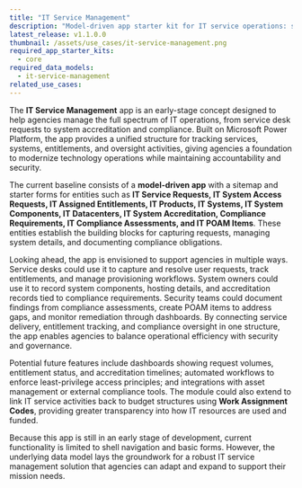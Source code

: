 ```yaml
---
title: "IT Service Management"
description: "Model-driven app starter kit for IT service operations: service requests, asset and entitlement management, provisioning, and CMDB." 
latest_release: v1.1.0.0
thumbnail: /assets/use_cases/it-service-management.png
required_app_starter_kits:
  - core
required_data_models:
  - it-service-management
related_use_cases:
---
```


The **IT Service Management** app is an early-stage concept designed to help agencies manage the full spectrum of IT operations, from service desk requests to system accreditation and compliance. Built on Microsoft Power Platform, the app provides a unified structure for tracking services, systems, entitlements, and oversight activities, giving agencies a foundation to modernize technology operations while maintaining accountability and security.

The current baseline consists of a **model-driven app** with a sitemap and starter forms for entities such as **IT Service Requests, IT System Access Requests, IT Assigned Entitlements, IT Products, IT Systems, IT System Components, IT Datacenters, IT System Accreditation, Compliance Requirements, IT Compliance Assessments, and IT POAM Items**. These entities establish the building blocks for capturing requests, managing system details, and documenting compliance obligations.

Looking ahead, the app is envisioned to support agencies in multiple ways. Service desks could use it to capture and resolve user requests, track entitlements, and manage provisioning workflows. System owners could use it to record system components, hosting details, and accreditation records tied to compliance requirements. Security teams could document findings from compliance assessments, create POAM items to address gaps, and monitor remediation through dashboards. By connecting service delivery, entitlement tracking, and compliance oversight in one structure, the app enables agencies to balance operational efficiency with security and governance.

Potential future features include dashboards showing request volumes, entitlement status, and accreditation timelines; automated workflows to enforce least-privilege access principles; and integrations with asset management or external compliance tools. The module could also extend to link IT service activities back to budget structures using **Work Assignment Codes**, providing greater transparency into how IT resources are used and funded.

Because this app is still in an early stage of development, current functionality is limited to shell navigation and basic forms. However, the underlying data model lays the groundwork for a robust IT service management solution that agencies can adapt and expand to support their mission needs.


